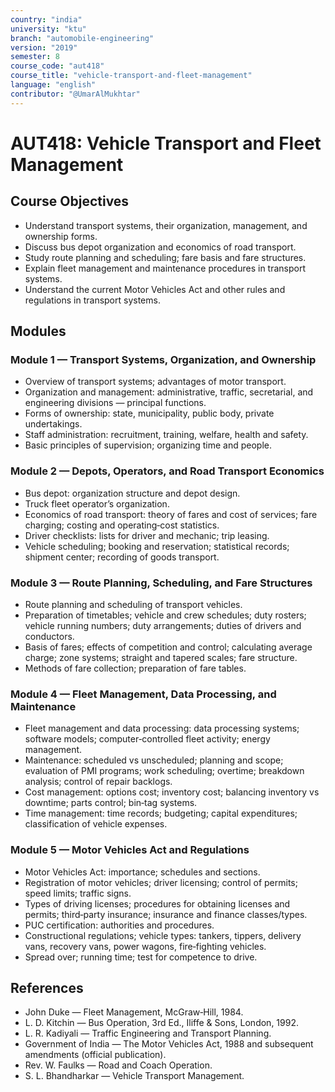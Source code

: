 ```yaml
---
country: "india"
university: "ktu"
branch: "automobile-engineering"
version: "2019"
semester: 8
course_code: "aut418"
course_title: "vehicle-transport-and-fleet-management"
language: "english"
contributor: "@UmarAlMukhtar"
---
```


# AUT418: Vehicle Transport and Fleet Management

## Course Objectives

- Understand transport systems, their organization, management, and ownership forms.
- Discuss bus depot organization and economics of road transport.
- Study route planning and scheduling; fare basis and fare structures.
- Explain fleet management and maintenance procedures in transport systems.
- Understand the current Motor Vehicles Act and other rules and regulations in transport systems.

## Modules

### Module 1 — Transport Systems, Organization, and Ownership

- Overview of transport systems; advantages of motor transport.
- Organization and management: administrative, traffic, secretarial, and engineering divisions — principal functions.
- Forms of ownership: state, municipality, public body, private undertakings.
- Staff administration: recruitment, training, welfare, health and safety.
- Basic principles of supervision; organizing time and people.

### Module 2 — Depots, Operators, and Road Transport Economics

- Bus depot: organization structure and depot design.
- Truck fleet operator’s organization.
- Economics of road transport: theory of fares and cost of services; fare charging; costing and operating‑cost statistics.
- Driver checklists: lists for driver and mechanic; trip leasing.
- Vehicle scheduling; booking and reservation; statistical records; shipment center; recording of goods transport.

### Module 3 — Route Planning, Scheduling, and Fare Structures

- Route planning and scheduling of transport vehicles.
- Preparation of timetables; vehicle and crew schedules; duty rosters; vehicle running numbers; duty arrangements; duties of drivers and conductors.
- Basis of fares; effects of competition and control; calculating average charge; zone systems; straight and tapered scales; fare structure.
- Methods of fare collection; preparation of fare tables.

### Module 4 — Fleet Management, Data Processing, and Maintenance

- Fleet management and data processing: data processing systems; software models; computer‑controlled fleet activity; energy management.
- Maintenance: scheduled vs unscheduled; planning and scope; evaluation of PMI programs; work scheduling; overtime; breakdown analysis; control of repair backlogs.
- Cost management: options cost; inventory cost; balancing inventory vs downtime; parts control; bin‑tag systems.
- Time management: time records; budgeting; capital expenditures; classification of vehicle expenses.

### Module 5 — Motor Vehicles Act and Regulations

- Motor Vehicles Act: importance; schedules and sections.
- Registration of motor vehicles; driver licensing; control of permits; speed limits; traffic signs.
- Types of driving licenses; procedures for obtaining licenses and permits; third‑party insurance; insurance and finance classes/types.
- PUC certification: authorities and procedures.
- Constructional regulations; vehicle types: tankers, tippers, delivery vans, recovery vans, power wagons, fire‑fighting vehicles.
- Spread over; running time; test for competence to drive.

## References

- John Duke — Fleet Management, McGraw‑Hill, 1984.
- L. D. Kitchin — Bus Operation, 3rd Ed., Iliffe & Sons, London, 1992.
- L. R. Kadiyali — Traffic Engineering and Transport Planning.
- Government of India — The Motor Vehicles Act, 1988 and subsequent amendments (official publication).
- Rev. W. Faulks — Road and Coach Operation.
- S. L. Bhandharkar — Vehicle Transport Management.
